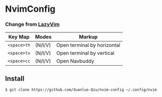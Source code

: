 # NvimConfig
### Change from [LazyVim](https://github.com/LazyVim/LazyVim)

| Key Map             | Modes   | Markup                     |
| ------------------- | ------- | -------------------------- |
| `<space>th`           | (N/I/V) | Open terminal by horizontal|
| `<space>tv`           | (N/I/V) | Open terminal by vertical  |
| `<space>cc`           | (N/I/V) | Open Navbuddy            |

## Install
```
$ git clone https://github.com/Xuanluo-Qiu/nvim-config ~/.config/nvim
```
